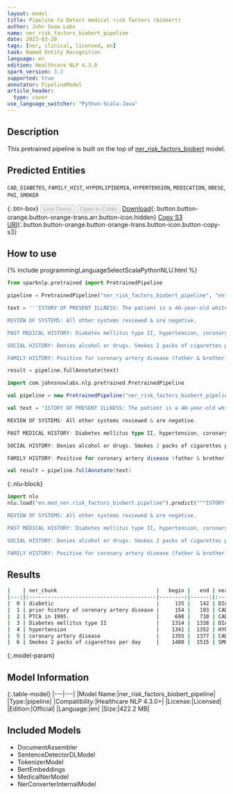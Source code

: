 ```yaml
---
layout: model
title: Pipeline to Detect medical risk factors (biobert)
author: John Snow Labs
name: ner_risk_factors_biobert_pipeline
date: 2023-03-20
tags: [ner, clinical, licensed, en]
task: Named Entity Recognition
language: en
edition: Healthcare NLP 4.3.0
spark_version: 3.2
supported: true
annotator: PipelineModel
article_header:
  type: cover
use_language_switcher: "Python-Scala-Java"
---
```


## Description

This pretrained pipeline is built on the top of [ner_risk_factors_biobert](https://nlp.johnsnowlabs.com/2021/04/01/ner_risk_factors_biobert_en.html) model.

## Predicted Entities

`CAD`, `DIABETES`, `FAMILY_HIST`, `HYPERLIPIDEMIA`, `HYPERTENSION`, `MEDICATION`, `OBESE`, `PHI`, `SMOKER`


{:.btn-box}
<button class="button button-orange" disabled>Live Demo</button>
<button class="button button-orange" disabled>Open in Colab</button>
[Download](https://s3.amazonaws.com/auxdata.johnsnowlabs.com/clinical/models/ner_risk_factors_biobert_pipeline_en_4.3.0_3.2_1679314882627.zip){:.button.button-orange.button-orange-trans.arr.button-icon.hidden}
[Copy S3 URI](s3://auxdata.johnsnowlabs.com/clinical/models/ner_risk_factors_biobert_pipeline_en_4.3.0_3.2_1679314882627.zip){:.button.button-orange.button-orange-trans.button-icon.button-copy-s3}

## How to use



<div class="tabs-box" markdown="1">
{% include programmingLanguageSelectScalaPythonNLU.html %}

```python
from sparknlp.pretrained import PretrainedPipeline

pipeline = PretrainedPipeline("ner_risk_factors_biobert_pipeline", "en", "clinical/models")

text = '''ISTORY OF PRESENT ILLNESS: The patient is a 40-year-old white male who presents with a chief complaint of "chest pain". The patient is diabetic and has a prior history of coronary artery disease. The patient presents today stating that his chest pain started yesterday evening and has been somewhat intermittent. The severity of the pain has progressively increased. He describes the pain as a sharp and heavy pain which radiates to his neck & left arm. He ranks the pain a 7 on a scale of 1-10. He admits some shortness of breath & diaphoresis. He states that he has had nausea & 3 episodes of vomiting tonight. He denies any fever or chills. He admits prior episodes of similar pain prior to his PTCA in 1995. He states the pain is somewhat worse with walking and seems to be relieved with rest. There is no change in pain with positioning. He states that he took 3 nitroglycerin tablets sublingually over the past 1 hour, which he states has partially relieved his pain. The patient ranks his present pain a 4 on a scale of 1-10. The most recent episode of pain has lasted one-hour. The patient denies any history of recent surgery, head trauma, recent stroke, abnormal bleeding such as blood in urine or stool or nosebleed.

REVIEW OF SYSTEMS: All other systems reviewed & are negative.

PAST MEDICAL HISTORY: Diabetes mellitus type II, hypertension, coronary artery disease, atrial fibrillation, status post PTCA in 1995 by Dr. ABC.

SOCIAL HISTORY: Denies alcohol or drugs. Smokes 2 packs of cigarettes per day. Works as a banker.

FAMILY HISTORY: Positive for coronary artery disease (father & brother).'''

result = pipeline.fullAnnotate(text)
```
```scala
import com.johnsnowlabs.nlp.pretrained.PretrainedPipeline

val pipeline = new PretrainedPipeline("ner_risk_factors_biobert_pipeline", "en", "clinical/models")

val text = "ISTORY OF PRESENT ILLNESS: The patient is a 40-year-old white male who presents with a chief complaint of "chest pain". The patient is diabetic and has a prior history of coronary artery disease. The patient presents today stating that his chest pain started yesterday evening and has been somewhat intermittent. The severity of the pain has progressively increased. He describes the pain as a sharp and heavy pain which radiates to his neck & left arm. He ranks the pain a 7 on a scale of 1-10. He admits some shortness of breath & diaphoresis. He states that he has had nausea & 3 episodes of vomiting tonight. He denies any fever or chills. He admits prior episodes of similar pain prior to his PTCA in 1995. He states the pain is somewhat worse with walking and seems to be relieved with rest. There is no change in pain with positioning. He states that he took 3 nitroglycerin tablets sublingually over the past 1 hour, which he states has partially relieved his pain. The patient ranks his present pain a 4 on a scale of 1-10. The most recent episode of pain has lasted one-hour. The patient denies any history of recent surgery, head trauma, recent stroke, abnormal bleeding such as blood in urine or stool or nosebleed.

REVIEW OF SYSTEMS: All other systems reviewed & are negative.

PAST MEDICAL HISTORY: Diabetes mellitus type II, hypertension, coronary artery disease, atrial fibrillation, status post PTCA in 1995 by Dr. ABC.

SOCIAL HISTORY: Denies alcohol or drugs. Smokes 2 packs of cigarettes per day. Works as a banker.

FAMILY HISTORY: Positive for coronary artery disease (father & brother)."

val result = pipeline.fullAnnotate(text)
```


{:.nlu-block}
```python
import nlu
nlu.load("en.med_ner.risk_factors_biobert.pipeline").predict("""ISTORY OF PRESENT ILLNESS: The patient is a 40-year-old white male who presents with a chief complaint of "chest pain". The patient is diabetic and has a prior history of coronary artery disease. The patient presents today stating that his chest pain started yesterday evening and has been somewhat intermittent. The severity of the pain has progressively increased. He describes the pain as a sharp and heavy pain which radiates to his neck & left arm. He ranks the pain a 7 on a scale of 1-10. He admits some shortness of breath & diaphoresis. He states that he has had nausea & 3 episodes of vomiting tonight. He denies any fever or chills. He admits prior episodes of similar pain prior to his PTCA in 1995. He states the pain is somewhat worse with walking and seems to be relieved with rest. There is no change in pain with positioning. He states that he took 3 nitroglycerin tablets sublingually over the past 1 hour, which he states has partially relieved his pain. The patient ranks his present pain a 4 on a scale of 1-10. The most recent episode of pain has lasted one-hour. The patient denies any history of recent surgery, head trauma, recent stroke, abnormal bleeding such as blood in urine or stool or nosebleed.

REVIEW OF SYSTEMS: All other systems reviewed & are negative.

PAST MEDICAL HISTORY: Diabetes mellitus type II, hypertension, coronary artery disease, atrial fibrillation, status post PTCA in 1995 by Dr. ABC.

SOCIAL HISTORY: Denies alcohol or drugs. Smokes 2 packs of cigarettes per day. Works as a banker.

FAMILY HISTORY: Positive for coronary artery disease (father & brother).""")
```

</div>

## Results

```bash
|    | ner_chunk                                |   begin |   end | ner_label    |   confidence |
|---:|:-----------------------------------------|--------:|------:|:-------------|-------------:|
|  0 | diabetic                                 |     135 |   142 | DIABETES     |     0.9689   |
|  1 | prior history of coronary artery disease |     154 |   193 | CAD          |     0.419617 |
|  2 | PTCA in 1995.                            |     698 |   710 | CAD          |     0.574925 |
|  3 | Diabetes mellitus type II                |    1314 |  1338 | DIABETES     |     0.946325 |
|  4 | hypertension                             |    1341 |  1352 | HYPERTENSION |     0.956    |
|  5 | coronary artery disease                  |    1355 |  1377 | CAD          |     0.7962   |
|  6 | Smokes 2 packs of cigarettes per day     |    1480 |  1515 | SMOKER       |     0.461643 |
```

{:.model-param}
## Model Information

{:.table-model}
|---|---|
|Model Name:|ner_risk_factors_biobert_pipeline|
|Type:|pipeline|
|Compatibility:|Healthcare NLP 4.3.0+|
|License:|Licensed|
|Edition:|Official|
|Language:|en|
|Size:|422.2 MB|

## Included Models

- DocumentAssembler
- SentenceDetectorDLModel
- TokenizerModel
- BertEmbeddings
- MedicalNerModel
- NerConverterInternalModel